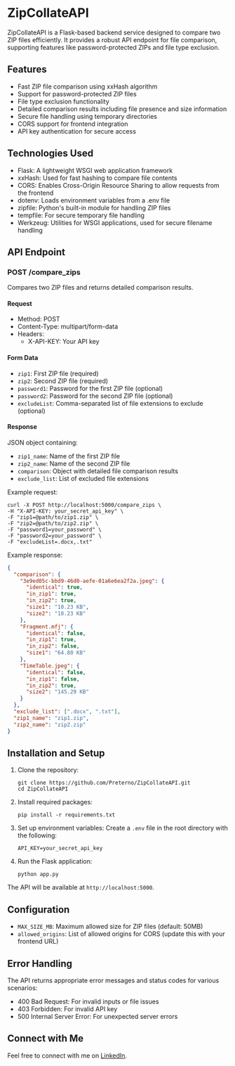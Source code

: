 # ZipCollateAPI

ZipCollateAPI is a Flask-based backend service designed to compare two ZIP files efficiently. It provides a robust API endpoint for file comparison, supporting features like password-protected ZIPs and file type exclusion.

## Features

- Fast ZIP file comparison using xxHash algorithm
- Support for password-protected ZIP files
- File type exclusion functionality
- Detailed comparison results including file presence and size information
- Secure file handling using temporary directories
- CORS support for frontend integration
- API key authentication for secure access

## Technologies Used

- Flask: A lightweight WSGI web application framework
- xxHash: Used for fast hashing to compare file contents
- CORS: Enables Cross-Origin Resource Sharing to allow requests from the frontend
- dotenv: Loads environment variables from a .env file
- zipfile: Python's built-in module for handling ZIP files
- tempfile: For secure temporary file handling
- Werkzeug: Utilities for WSGI applications, used for secure filename handling

## API Endpoint

### POST /compare_zips

Compares two ZIP files and returns detailed comparison results.

#### Request

- Method: POST
- Content-Type: multipart/form-data
- Headers:
  - X-API-KEY: Your API key

#### Form Data

- `zip1`: First ZIP file (required)
- `zip2`: Second ZIP file (required)
- `password1`: Password for the first ZIP file (optional)
- `password2`: Password for the second ZIP file (optional)
- `excludeList`: Comma-separated list of file extensions to exclude (optional)

#### Response

JSON object containing:

- `zip1_name`: Name of the first ZIP file
- `zip2_name`: Name of the second ZIP file
- `comparison`: Object with detailed file comparison results
- `exclude_list`: List of excluded file extensions

Example request:

```
curl -X POST http://localhost:5000/compare_zips \
-H "X-API-KEY: your_secret_api_key" \
-F "zip1=@path/to/zip1.zip" \
-F "zip2=@path/to/zip2.zip" \
-F "password1=your_password" \
-F "password2=your_password" \
-F "excludeList=.docx,.txt"
```

Example response:

```json
{
  "comparison": {
    "3e9ed05c-bbd9-46d0-aefe-01a6e6ea2f2a.jpeg": {
      "identical": true,
      "in_zip1": true,
      "in_zip2": true,
      "size1": "10.23 KB",
      "size2": "10.23 KB"
    },
    "Fragment.mfj": {
      "identical": false,
      "in_zip1": true,
      "in_zip2": false,
      "size1": "64.80 KB"
    },
    "TimeTable.jpeg": {
      "identical": false,
      "in_zip1": false,
      "in_zip2": true,
      "size2": "145.29 KB"
    }
  },
  "exclude_list": [".docx", ".txt"],
  "zip1_name": "zip1.zip",
  "zip2_name": "zip2.zip"
}
```

## Installation and Setup

1. Clone the repository:
   ```
   git clone https://github.com/Preterno/ZipCollateAPI.git
   cd ZipCollateAPI
   ```

2. Install required packages:
   ```
   pip install -r requirements.txt
   ```

3. Set up environment variables:
   Create a `.env` file in the root directory with the following:
   ```
   API_KEY=your_secret_api_key
   ```

4. Run the Flask application:
   ```
   python app.py
   ```

The API will be available at `http://localhost:5000`.

## Configuration

- `MAX_SIZE_MB`: Maximum allowed size for ZIP files (default: 50MB)
- `allowed_origins`: List of allowed origins for CORS (update this with your frontend URL)

## Error Handling

The API returns appropriate error messages and status codes for various scenarios:

- 400 Bad Request: For invalid inputs or file issues
- 403 Forbidden: For invalid API key
- 500 Internal Server Error: For unexpected server errors

## Connect with Me

Feel free to connect with me on [LinkedIn](https://www.linkedin.com/in/aslam8483).